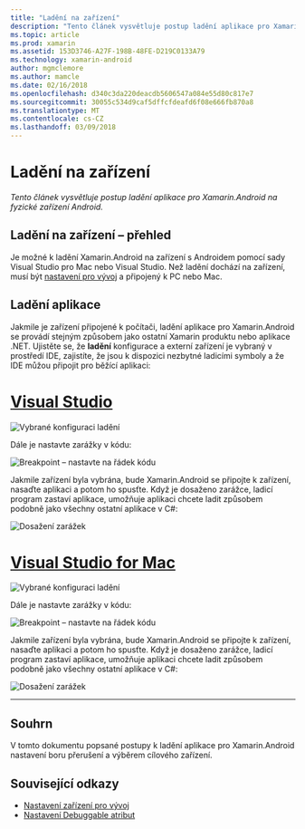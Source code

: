 ```yaml
---
title: "Ladění na zařízení"
description: "Tento článek vysvětluje postup ladění aplikace pro Xamarin.Android na fyzické zařízení Android."
ms.topic: article
ms.prod: xamarin
ms.assetid: 153D3746-A27F-198B-48FE-D219C0133A79
ms.technology: xamarin-android
author: mgmclemore
ms.author: mamcle
ms.date: 02/16/2018
ms.openlocfilehash: d340c3da220deacdb5606547a084e55d80c817e7
ms.sourcegitcommit: 30055c534d9caf5dffcfdeafd6f08e666fb870a8
ms.translationtype: MT
ms.contentlocale: cs-CZ
ms.lasthandoff: 03/09/2018
---
```

# <a name="debug-on-device"></a>Ladění na zařízení

_Tento článek vysvětluje postup ladění aplikace pro Xamarin.Android na fyzické zařízení Android._

## <a name="debug-on-device-overview"></a>Ladění na zařízení – přehled

Je možné k ladění Xamarin.Android na zařízení s Androidem pomocí sady Visual Studio pro Mac nebo Visual Studio. Než ladění dochází na zařízení, musí být [nastavení pro vývoj](~/android/get-started/installation/set-up-device-for-development.md) a připojený k PC nebo Mac.


## <a name="debug-application"></a>Ladění aplikace

Jakmile je zařízení připojené k počítači, ladění aplikace pro Xamarin.Android se provádí stejným způsobem jako ostatní Xamarin produktu nebo aplikace .NET. Ujistěte se, že **ladění** konfigurace a externí zařízení je vybraný v prostředí IDE, zajistíte, že jsou k dispozici nezbytné ladicími symboly a že IDE můžou připojit pro běžící aplikaci: 

# <a name="visual-studiotabvswin"></a>[Visual Studio](#tab/vswin)

![Vybrané konfiguraci ladění](debug-on-device-images/image1-vs.png)

Dále je nastavte zarážky v kódu:

![Breakpoint – nastavte na řádek kódu](debug-on-device-images/image2-vs.png)

Jakmile zařízení byla vybrána, bude Xamarin.Android se připojte k zařízení, nasaďte aplikaci a potom ho spusťte. Když je dosaženo zarážce, ladicí program zastaví aplikace, umožňuje aplikaci chcete ladit způsobem podobně jako všechny ostatní aplikace v C#: 

![Dosažení zarážek](debug-on-device-images/image3-vs.png)

# <a name="visual-studio-for-mactabvsmac"></a>[Visual Studio for Mac](#tab/vsmac)

![Vybrané konfiguraci ladění](debug-on-device-images/image1-xs.png)

Dále je nastavte zarážky v kódu:

![Breakpoint – nastavte na řádek kódu](debug-on-device-images/image2-xs.png)

Jakmile zařízení byla vybrána, bude Xamarin.Android se připojte k zařízení, nasaďte aplikaci a potom ho spusťte. Když je dosaženo zarážce, ladicí program zastaví aplikace, umožňuje aplikaci chcete ladit způsobem podobně jako všechny ostatní aplikace v C#: 

![Dosažení zarážek](debug-on-device-images/image3-xs.png)

-----



## <a name="summary"></a>Souhrn

V tomto dokumentu popsané postupy k ladění aplikace pro Xamarin.Android nastavení boru přerušení a výběrem cílového zařízení.


## <a name="related-links"></a>Související odkazy

- [Nastavení zařízení pro vývoj](~/android/get-started/installation/set-up-device-for-development.md)
- [Nastavení Debuggable atribut](~/android/deploy-test/debuggable-attribute.md)
